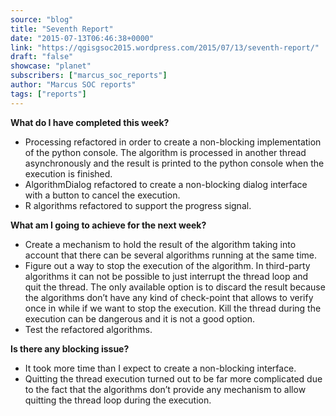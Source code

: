 ```yaml
---
source: "blog"
title: "Seventh Report"
date: "2015-07-13T06:46:38+0000"
link: "https://qgisgsoc2015.wordpress.com/2015/07/13/seventh-report/"
draft: "false"
showcase: "planet"
subscribers: ["marcus_soc_reports"]
author: "Marcus SOC reports"
tags: ["reports"]
---
```


<p><strong>What do I have completed this week?</strong></p>
<ul>
<li>Processing refactored in order to create a non-blocking implementation of the python console. The algorithm is processed in another thread asynchronously and the result is printed to the python console when the execution is finished.</li>
<li>AlgorithmDialog refactored to create a non-blocking dialog interface with a button to cancel the execution.</li>
<li>R algorithms refactored to support the progress signal.</li>
</ul>
<p><strong>What am I going to achieve for the next week?</strong></p>
<ul>
<li>Create a mechanism to hold the result of the algorithm taking into account that there can be several algorithms running at the same time.</li>
<li>Figure out a way to stop the execution of the algorithm. In third-party algorithms it can not be possible to just interrupt the thread loop and quit the thread. The only available option is to discard the result because the algorithms don’t have any kind of check-point that allows to verify once in while if we want to stop the execution. Kill the thread during the execution can be dangerous and it is not a good option.</li>
<li>Test the refactored algorithms.</li>
</ul>
<p><strong>Is there any blocking issue?</strong></p>
<ul>
<li>It took more time than I expect to create a non-blocking interface.</li>
<li>Quitting the thread execution turned out to be far more complicated due to the fact that the algorithms don&#8217;t provide any mechanism to allow quitting the thread loop during the execution.</li>
</ul>
